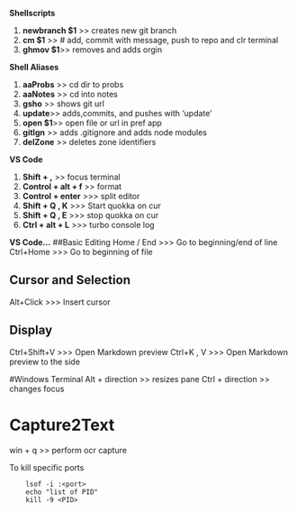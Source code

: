 **Shellscripts**

1. **newbranch $1** >> creates new  git branch
2. **cm $1** >> # add, commit with message, push to repo and clr terminal
4. **ghmov $1**>> removes and adds orgin


**Shell Aliases**

1. **aaProbs** >> cd dir to probs
2. **aaNotes** >> cd into notes
3. **gsho** >> shows git url
4. **update**>> adds,commits, and pushes with ‘update’
5. **open $1**>> open file or url in pref app
6. **gitIgn** >> adds .gitignore and adds node modules
7. **delZone** >> deletes zone identifiers

**VS Code**
1. **Shift + ,** >> focus terminal
2. **Control + alt + f** >> format
3. **Control + enter** >>> split editor
4. **Shift + Q , K** >>> Start quokka on cur
5. **Shift + Q , E** >>> stop quokka on cur
6. **Ctrl + alt + L** >>> turbo console log

**VS Code...**
##Basic Editing
Home / End >>> Go to beginning/end of line
Ctrl+Home >>> Go to beginning of file

## Cursor and Selection
Alt+Click >>> Insert cursor

## Display 
Ctrl+Shift+V >>> Open Markdown preview
Ctrl+K , V >>> Open Markdown preview to the side

#Windows Terminal
Alt + direction >> resizes pane
Ctrl + direction >> changes focus 

# Capture2Text
win + q >> perform ocr capture

To kill specific ports
```console
	lsof -i :<port>
	echo "list of PID"
	kill -9 <PID>

```
